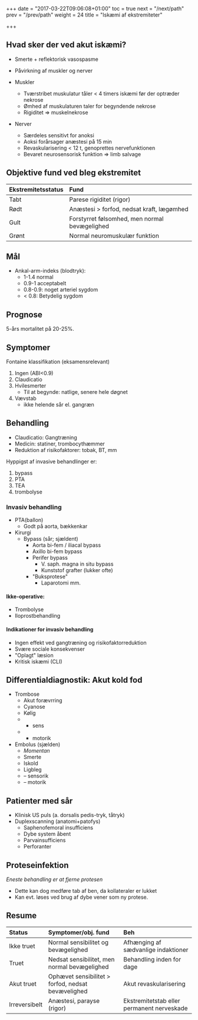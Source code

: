 +++
date = "2017-03-22T09:06:08+01:00"
toc = true
next = "/next/path"
prev = "/prev/path"
weight = 24
title = "Iskæmi af ekstremiteter"

+++

## Hvad sker der ved akut iskæmi?

- Smerte + reflektorisk vasospasme
- Påvirkning af muskler og nerver

- Muskler
    - Tværstribet muskulatur tåler < 4 timers iskæmi før der optræder nekrose
    - Ømhed af muskulaturen taler for begyndende nekrose
    - Rigiditet => muskelnekrose
- Nerver
    - Særdeles sensitivt for anoksi
    - Aoksi forårsager anæstesi på 15 min
    - Revaskularisering < 12 t, genoprettes nervefunktionen
    - Bevaret neurosensorisk funktion => limb salvage

## Objektive fund ved bleg ekstremitet

| Ekstremitetsstatus | Fund                                          |
|:-------------------|:----------------------------------------------|
| Tabt               | Parese rigiditet (rigor)                      |
| Rødt               | Anæstesi > forfod, nedsat kraft, lægømhed     |
| Gult               | Forstyrret følsomhed, men normal bevægelighed |
| Grønt              | Normal neuromuskulær funktion                 |

## Mål

- Ankal-arm-indeks (blodtryk):
    - 1-1.4 normal
    - 0.9-1 acceptabelt
    - 0.8-0.9: noget arteriel sygdom
    - < 0.8: Betydelig sygdom

## Prognose
5-års mortalitet på 20-25%.

## Symptomer

Fontaine klassifikation (eksamensrelevant)

1. Ingen (ABI<0.9)
2. Claudicatio
3. Hvilesmerter 
    - Til at begynde: natlige, senere hele døgnet
5. Vævstab
    - ikke helende sår el. gangræn

## Behandling

- Claudicatio: Gangtræning
- Medicin: statiner, trombocythæmmer
- Reduktion af risikofaktorer: tobak, BT, mm

Hyppigst af invasive behandlinger er:

1. bypass
2. PTA
3. TEA
4. trombolyse

### Invasiv behandling

- PTA(ballon)
    - Godt på aorta, bækkenkar
- Kirurgi 
    - Bypass (sår; sjældent)
        - Aorta bi-fem / iliacal bypass
        - Axillo bi-fem bypass
        - Perifer bypass
            - V. saph. magna in situ bypass
            - Kunststof grafter (lukker ofte)
        - "Buksprotese"
            - Laparotomi mm.

#### Ikke-operative:

- Trombolyse
- Iloprostbehandling

#### Indikationer for invasiv behandling

- Ingen effekt ved gangtræning og risikofaktorreduktion
- Svære sociale konsekvenser
- "Oplagt" læsion
- Kritisk iskæmi (CLI)

## Differentialdiagnostik: Akut kold fod

- Trombose
    - Akut forævrring
    - Cyanose
    - Kølig
    - + sens
    - + motorik
- Embolus (sjælden)
    - *Momentan*
    - Smerte
    - Iskold
    - Ligbleg
    - – sensorik
    - – motorik

## Patienter med sår

- Klinisk US puls (a. dorsalis pedis-tryk, tåtryk)
- Duplexscanning (anatomi+patofys)
    - Saphenofemoral insufficiens
    - Dybe system åbent
    - Parvainsufficiens
    - Perforanter

## Proteseinfektion

*Eneste behandling er at fjerne protesen*

- Dette kan dog medføre tab af ben, da kollateraler er lukket
- Kan evt. løses ved brug af dybe vener som ny protese.

## Resume

| Status        | Symptomer/obj. fund                                | Beh                                        |
|:--------------|:---------------------------------------------------|:-------------------------------------------|
| Ikke truet    | Normal sensibilitet og bevægelighed                | Afhænging af  sædvanlige indaktioner       |
| Truet         | Nedsat sensibilitet, men normal bevægelighed       | Behandling inden for dage                  |
| Akut truet    | Ophævet sensibilitet > forfod, nedsat bevævelighed | Akut revaskularisering                     |
| Irreversibelt | Anæstesi, parayse (rigor)                          | Ekstremitetstab eller permanent nerveskade |
